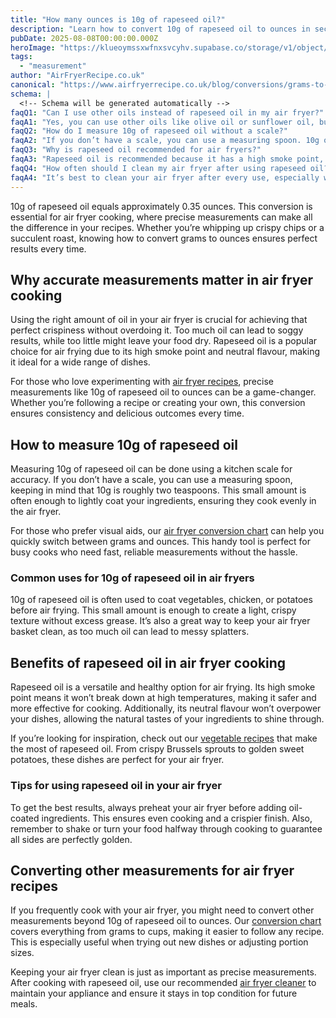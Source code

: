 ```yaml
---
title: "How many ounces is 10g of rapeseed oil?"
description: "Learn how to convert 10g of rapeseed oil to ounces in seconds. Perfect for air fryer recipes and precise cooking measurements."
pubDate: 2025-08-08T00:00:00.000Z
heroImage: "https://klueoymssxwfnxsvcyhv.supabase.co/storage/v1/object/public/Shmucket/10g-rapeseed-oil-to-ounces.webp"
tags:
  - "measurement"
author: "AirFryerRecipe.co.uk"
canonical: "https://www.airfryerrecipe.co.uk/blog/conversions/grams-to-ounces/10g-rapeseed-oil-to-ounces"
schema: |
  <!-- Schema will be generated automatically -->
faqQ1: "Can I use other oils instead of rapeseed oil in my air fryer?"
faqA1: "Yes, you can use other oils like olive oil or sunflower oil, but rapeseed oil is ideal due to its high smoke point and neutral flavour. Always check the smoke point of any oil before using it in your air fryer to avoid burning or smoking."
faqQ2: "How do I measure 10g of rapeseed oil without a scale?"
faqA2: "If you don’t have a scale, you can use a measuring spoon. 10g of rapeseed oil is roughly equivalent to two teaspoons. This method is handy for quick measurements but may not be as precise as using a kitchen scale."
faqQ3: "Why is rapeseed oil recommended for air fryers?"
faqA3: "Rapeseed oil is recommended because it has a high smoke point, making it suitable for high-temperature cooking. Its neutral flavour also ensures it won’t overpower your dishes, making it a versatile choice for various recipes."
faqQ4: "How often should I clean my air fryer after using rapeseed oil?"
faqA4: "It’s best to clean your air fryer after every use, especially when cooking with oil. Residual oil can build up and affect the performance of your appliance. A quick wipe-down with a damp cloth or our recommended cleaner will keep it in top condition."
---
```

<p>10g of rapeseed oil equals approximately 0.35 ounces. This conversion is essential for air fryer cooking, where precise measurements can make all the difference in your recipes. Whether you’re whipping up crispy chips or a succulent roast, knowing how to convert grams to ounces ensures perfect results every time.</p>

<h2>Why accurate measurements matter in air fryer cooking</h2>
<p>Using the right amount of oil in your air fryer is crucial for achieving that perfect crispiness without overdoing it. Too much oil can lead to soggy results, while too little might leave your food dry. Rapeseed oil is a popular choice for air frying due to its high smoke point and neutral flavour, making it ideal for a wide range of dishes.</p>
<p>For those who love experimenting with <a href=https://www.airfryerrecipe.co.uk/recipes>air fryer recipes</a>, precise measurements like 10g of rapeseed oil to ounces can be a game-changer. Whether you’re following a recipe or creating your own, this conversion ensures consistency and delicious outcomes every time.</p>

<h2>How to measure 10g of rapeseed oil</h2>
<p>Measuring 10g of rapeseed oil can be done using a kitchen scale for accuracy. If you don’t have a scale, you can use a measuring spoon, keeping in mind that 10g is roughly two teaspoons. This small amount is often enough to lightly coat your ingredients, ensuring they cook evenly in the air fryer.</p>
<p>For those who prefer visual aids, our <a href=https://www.airfryerrecipe.co.uk/air-fryer-conversion-chart>air fryer conversion chart</a> can help you quickly switch between grams and ounces. This handy tool is perfect for busy cooks who need fast, reliable measurements without the hassle.</p>

<h3>Common uses for 10g of rapeseed oil in air fryers</h3>
<p>10g of rapeseed oil is often used to coat vegetables, chicken, or potatoes before air frying. This small amount is enough to create a light, crispy texture without excess grease. It’s also a great way to keep your air fryer basket clean, as too much oil can lead to messy splatters.</p>

<h2>Benefits of rapeseed oil in air fryer cooking</h2>
<p>Rapeseed oil is a versatile and healthy option for air frying. Its high smoke point means it won’t break down at high temperatures, making it safer and more effective for cooking. Additionally, its neutral flavour won’t overpower your dishes, allowing the natural tastes of your ingredients to shine through.</p>
<p>If you’re looking for inspiration, check out our <a href=https://www.airfryerrecipe.co.uk/recipe-category/vegetables>vegetable recipes</a> that make the most of rapeseed oil. From crispy Brussels sprouts to golden sweet potatoes, these dishes are perfect for your air fryer.</p>

<h3>Tips for using rapeseed oil in your air fryer</h3>
<p>To get the best results, always preheat your air fryer before adding oil-coated ingredients. This ensures even cooking and a crispier finish. Also, remember to shake or turn your food halfway through cooking to guarantee all sides are perfectly golden.</p>

<h2>Converting other measurements for air fryer recipes</h2>
<p>If you frequently cook with your air fryer, you might need to convert other measurements beyond 10g of rapeseed oil to ounces. Our <a href=https://www.airfryerrecipe.co.uk/air-fryer-conversion-chart>conversion chart</a> covers everything from grams to cups, making it easier to follow any recipe. This is especially useful when trying out new dishes or adjusting portion sizes.</p>
<p>Keeping your air fryer clean is just as important as precise measurements. After cooking with rapeseed oil, use our recommended <a href=https://www.airfryerrecipe.co.uk/air-fryer-cleaner>air fryer cleaner</a> to maintain your appliance and ensure it stays in top condition for future meals.</p>
